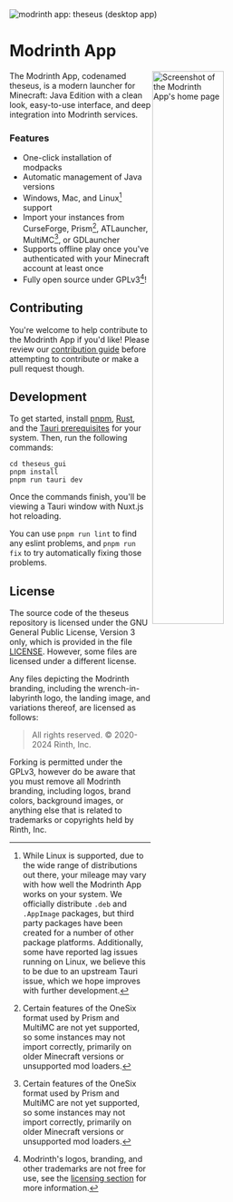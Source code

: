 <img src="https://github.com/modrinth/theseus/assets/6166773/51d1ca87-05c0-445a-bd18-ddd1117f7f12" alt="modrinth app: theseus (desktop app)">

# Modrinth App

<img src="https://cdn-raw.modrinth.com/app-landing/app-screenshot.webp" alt="Screenshot of the Modrinth App's home page" align="right" width="50%">

The Modrinth App, codenamed theseus, is a modern launcher for Minecraft: Java Edition with a clean look, easy-to-use interface, and deep integration into Modrinth services.

### Features
- One-click installation of modpacks
- Automatic management of Java versions
- Windows, Mac, and Linux[^1] support
- Import your instances from CurseForge, Prism[^2], ATLauncher, MultiMC[^2], or GDLauncher
- Supports offline play once you've authenticated with your Minecraft account at least once
- Fully open source under GPLv3[^3]!

[^1]: While Linux is supported, due to the wide range of distributions out there, your mileage may vary with how well the Modrinth App works on your system. We officially distribute `.deb` and `.AppImage` packages, but third party packages have been created for a number of other package platforms. Additionally, some have reported lag issues running on Linux, we believe this to be due to an upstream Tauri issue, which we hope improves with further development.

[^2]: Certain features of the OneSix format used by Prism and MultiMC are not yet supported, so some instances may not import correctly, primarily on older Minecraft versions or unsupported mod loaders.

[^3]: Modrinth's logos, branding, and other trademarks are not free for use, see the [licensing section](#license) for more information.

## Contributing
You're welcome to help contribute to the Modrinth App if you'd like! Please review our [contribution guide](https://support.modrinth.com/en/articles/8802215-contributing-to-modrinth) before attempting to contribute or make a pull request though.

## Development
To get started, install [pnpm](https://pnpm.io/), [Rust](https://www.rust-lang.org/tools/install), and the [Tauri prerequisites](https://tauri.app/v1/guides/getting-started/prerequisites/#installing) for your system. Then, run the following commands:

```
cd theseus_gui
pnpm install
pnpm run tauri dev
```

Once the commands finish, you'll be viewing a Tauri window with Nuxt.js hot reloading.

You can use `pnpm run lint` to find any eslint problems, and `pnpm run fix` to try automatically fixing those problems.

## License
The source code of the theseus repository is licensed under the GNU General Public License, Version 3 only, which is provided in the file [LICENSE](https://github.com/modrinth/theseus/blob/master/LICENSE). However, some files are licensed under a different license.

Any files depicting the Modrinth branding, including the wrench-in-labyrinth logo, the landing image, and variations thereof, are licensed as follows:
> All rights reserved. © 2020-2024 Rinth, Inc.

Forking is permitted under the GPLv3, however do be aware that you must remove all Modrinth branding, including logos, brand colors, background images, or anything else that is related to trademarks or copyrights held by Rinth, Inc.
